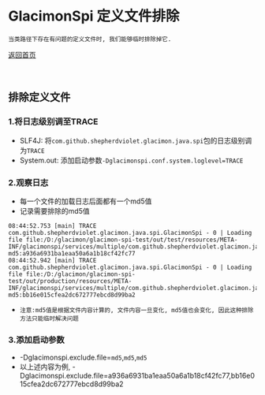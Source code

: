 # GlacimonSpi 定义文件排除

```text
当类路径下存在有问题的定义文件时, 我们能够临时排除掉它. 
```

[返回首页](https://github.com/shepherdviolet/glacimon/blob/master/docs/spi/index-cn.md)

<br>

## 排除定义文件

### 1.将日志级别调至TRACE

* SLF4J: 将`com.github.shepherdviolet.glacimon.java.spi`包的日志级别调为`TRACE`
* System.out: 添加启动参数`-Dglacimonspi.conf.system.loglevel=TRACE`

### 2.观察日志

* 每一个文件的加载日志后面都有一个md5值
* 记录需要排除的md5值

```text
08:44:52.753 [main] TRACE com.github.shepherdviolet.glacimon.java.spi.GlacimonSpi - 0 | Loading file file:/D:/glacimon/glacimon-spi-test/out/test/resources/META-INF/glacimonspi/services/multiple/com.github.shepherdviolet.glacimon.java.spi.test.SamplePlugin, md5:a936a6931ba1eaa50a6a1b18cf42fc77
08:44:52.942 [main] TRACE com.github.shepherdviolet.glacimon.java.spi.GlacimonSpi - 0 | Loading file file:/D:/glacimon/glacimon-spi-test/out/production/resources/META-INF/glacimonspi/services/multiple/com.github.shepherdviolet.glacimon.java.spi.test.SamplePlugin, md5:bb16e015cfea2dc672777ebcd8d99ba2
```

* `注意:md5值是根据文件内容计算的, 文件内容一旦变化, md5值也会变化, 因此这种排除方法只能临时解决问题`

### 3.添加启动参数

* -Dglacimonspi.exclude.file=`md5`,`md5`,`md5`
* 以上述内容为例, -Dglacimonspi.exclude.file=a936a6931ba1eaa50a6a1b18cf42fc77,bb16e015cfea2dc672777ebcd8d99ba2
